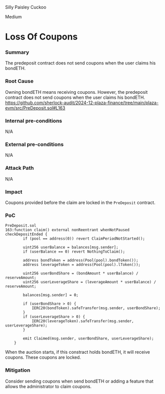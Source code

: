 Silly Paisley Cuckoo

Medium

# Loss Of Coupons


### Summary
The predeposit contract does not send coupons when the user claims his bondETH.

### Root Cause
Owning bondETH means receiving coupons. However, the predeposit contract does not send coupons when the user claims his bondETH.
https://github.com/sherlock-audit/2024-12-plaza-finance/tree/main/plaza-evm/src/PreDeposit.sol#L163

### Internal pre-conditions
N/A

### External pre-conditions
N/A

### Attack Path
N/A

### Impact
Coupons provided before the claim are locked in the `PreDeposit` contract.

### PoC
```solidity
PreDeposit.sol
163:function claim() external nonReentrant whenNotPaused checkDepositEnded {
        if (pool == address(0)) revert ClaimPeriodNotStarted();
        
        uint256 userBalance = balances[msg.sender];
        if (userBalance == 0) revert NothingToClaim();

        address bondToken = address(Pool(pool).bondToken());
        address leverageToken = address(Pool(pool).lToken());

        uint256 userBondShare = (bondAmount * userBalance) / reserveAmount;
        uint256 userLeverageShare = (leverageAmount * userBalance) / reserveAmount;

        balances[msg.sender] = 0;

        if (userBondShare > 0) {
            IERC20(bondToken).safeTransfer(msg.sender, userBondShare);
        }
        if (userLeverageShare > 0) {
            IERC20(leverageToken).safeTransfer(msg.sender, userLeverageShare);
        }

        emit Claimed(msg.sender, userBondShare, userLeverageShare);
    }
```
When the auction starts, if this constract holds bondETH, it will receive coupons.
These coupons are locked.

### Mitigation
Consider sending coupons when send bondETH or adding a feature that allows the administrator to claim coupons.
